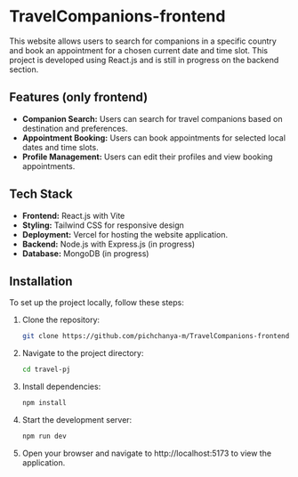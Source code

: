 # TravelCompanions-frontend
This website allows users to search for companions in a specific country and book an appointment for a chosen current date and time slot. This project is developed using React.js and is still in progress on the backend section.

## Features (only frontend)

- **Companion Search:** Users can search for travel companions based on destination and preferences.
- **Appointment Booking:** Users can book appointments for selected local dates and time slots.
- **Profile Management:** Users can edit their profiles and view booking appointments.

## Tech Stack

- **Frontend:** React.js with Vite
- **Styling:** Tailwind CSS for responsive design
- **Deployment:** Vercel for hosting the website application.
- **Backend:** Node.js with Express.js (in progress)
- **Database:** MongoDB (in progress)


## Installation

To set up the project locally, follow these steps:

1. Clone the repository:
   ```bash
   git clone https://github.com/pichchanya-m/TravelCompanions-frontend.git

2. Navigate to the project directory:
   ```bash
   cd travel-pj
   
3. Install dependencies:
   ```bash
   npm install

4. Start the development server:
   ```bash
   npm run dev

5. Open your browser and navigate to http://localhost:5173 to view the application.


   
